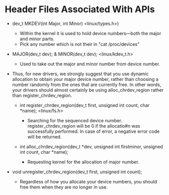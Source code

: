 # Header Files Associated With APIs

- dev_t MKDEV(int Major, int Minor)     <linux/types.h>)
    - Within the kernel it is used to hold device numbers—both the major and minor parts. 
    - Pick any number which is not their in "cat /proc/devices"

- MAJOR(dev_t dev); & MINOR(dev_t dev);       <linux/kdev_t.h>  
    - Used to take out the major and minor number from device number.

- Thus, for new drivers, we strongly suggest that you use dynamic allocation to obtain your major device number, rather than choosing a number randomly from the ones that are currently free. In other words, your drivers should almost certainly be using alloc_chrdev_region rather than register_chrdev_region.

    - int register_chrdev_region(dev_t first, unsigned int count, char *name);   <linux/fs.h>
        - Searching for the sequenced device number. register_chrdev_region will be 0 if the allocatio#n was successfully performed. In case of error, a negative error code will be returned.

    - int alloc_chrdev_region(dev_t *dev, unsigned int firstminor, unsigned int count, char *name);
        - Requesting kernel for the allocation of major number.

- void unregister_chrdev_region(dev_t first, unsigned int count);
    - Regardless of how you allocate your device numbers, you should free them when they are no longer in use.
